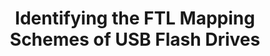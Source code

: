 ---
layout: publication-single
title: Identifying the FTL Mapping Schemes of USB Flash Drives
name: International Conference on Convergence Technology and Information Convergence, in cooperation with ACM SIGAPP, (CTIC 2009)
first-author: HyoGi Shim
co-authors: Hoyoung Jung, Sungmin Park, Sooyong Kang, Jaehyuk Cha
during: Oct. 12-14
location: Nashville, Tennessee
impactfactor: 
doi: 
note: 
categories: 
 - Flash Memory and Non-Volatile RAM
tag: 
 - International Conference
---